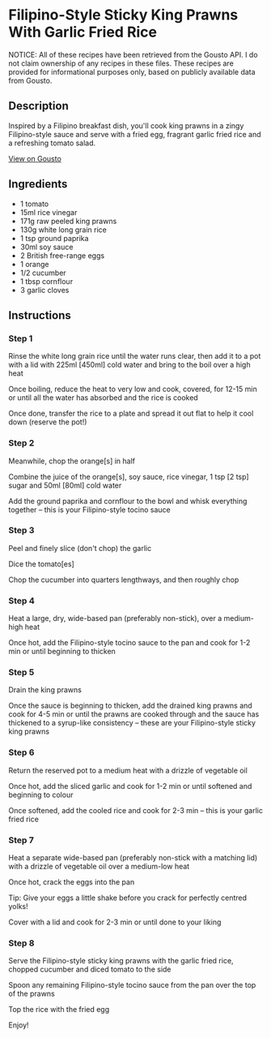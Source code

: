 # Filipino-Style Sticky King Prawns With Garlic Fried Rice

NOTICE: All of these recipes have been retrieved from the Gousto API. I do not claim ownership of any recipes in these files. These recipes are provided for informational purposes only, based on publicly available data from Gousto.

## Description

Inspired by a Filipino breakfast dish, you'll cook king prawns in a zingy Filipino-style sauce and serve with a fried egg, fragrant garlic fried rice and a refreshing tomato salad. 


[View on Gousto](https://www.gousto.co.uk/recipes/cookbook/filipino-style-sticky-king-prawns-with-garlic-fried-rice)

## Ingredients

- 1 tomato
- 15ml rice vinegar
- 171g raw peeled king prawns
- 130g white long grain rice
- 1 tsp ground paprika
- 30ml soy sauce
- 2 British free-range eggs
- 1 orange
- 1/2 cucumber
- 1 tbsp cornflour
- 3 garlic cloves

## Instructions


### Step 1

Rinse the white long grain rice until the water runs clear, then add it to a pot with a lid with 225ml <span class="text-danger">[450ml]</span> cold water and bring to the boil over a high heat

Once boiling, reduce the heat to very low and cook, covered, for 12-15 min or until all the water has absorbed and the rice is cooked

Once done, transfer the rice to a plate and spread it out flat to help it cool down (reserve the pot!)


### Step 2

Meanwhile, chop the orange<span class="text-danger">[s]</span> in half

Combine the juice of the orange<span class="text-danger">[s]</span>, soy sauce, rice vinegar, 1 tsp <span class="text-danger">[2 tsp]</span> sugar and 50ml <span class="text-danger">[80ml]</span> cold water

Add the ground paprika and cornflour to the bowl and whisk everything together – this is your Filipino-style tocino sauce


### Step 3

Peel and finely slice (don't chop) the garlic

Dice the tomato<span class="text-danger">[es]</span>

Chop the cucumber into quarters lengthways, and then roughly chop


### Step 4

Heat a large, dry, wide-based pan (preferably non-stick), over a medium-high heat

Once hot, add the Filipino-style tocino sauce to the pan and cook for 1-2 min or until beginning to thicken


### Step 5

Drain the king prawns

Once the sauce is beginning to thicken, add the drained king prawns and cook for 4-5 min or until the prawns are cooked through and the sauce has thickened to a syrup-like consistency – these are your Filipino-style sticky king prawns


### Step 6

Return the reserved pot to a medium heat with a drizzle of vegetable oil

Once hot, add the sliced garlic and cook for 1-2 min or until softened and beginning to colour

Once softened, add the cooled rice and cook for 2-3 min – this is your garlic fried rice


### Step 7

Heat a separate wide-based pan (preferably non-stick with a matching lid) with a drizzle of vegetable oil over a medium-low heat

Once hot, crack the eggs into the pan

Tip: Give your eggs a little shake before you crack for perfectly centred yolks!

Cover with a lid and cook for 2-3 min or until done to your liking

### Step 8

Serve the Filipino-style sticky king prawns with the garlic fried rice, chopped cucumber and diced tomato to the side

Spoon any remaining Filipino-style tocino sauce from the pan over the top of the prawns

Top the rice with the fried egg

Enjoy!

